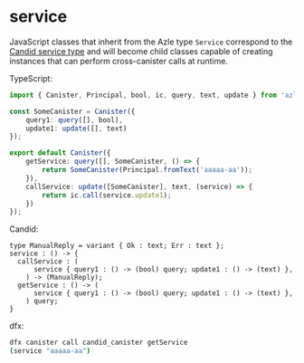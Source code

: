 # service

JavaScript classes that inherit from the Azle type `Service` correspond to the [Candid service type](https://internetcomputer.org/docs/current/references/candid-ref#type-service-) and will become child classes capable of creating instances that can perform cross-canister calls at runtime.

TypeScript:

```typescript
import { Canister, Principal, bool, ic, query, text, update } from 'azle';

const SomeCanister = Canister({
    query1: query([], bool),
    update1: update([], text)
});

export default Canister({
    getService: query([], SomeCanister, () => {
        return SomeCanister(Principal.fromText('aaaaa-aa'));
    }),
    callService: update([SomeCanister], text, (service) => {
        return ic.call(service.update1);
    })
});
```

Candid:

```
type ManualReply = variant { Ok : text; Err : text };
service : () -> {
  callService : (
      service { query1 : () -> (bool) query; update1 : () -> (text) },
    ) -> (ManualReply);
  getService : () -> (
      service { query1 : () -> (bool) query; update1 : () -> (text) },
    ) query;
}
```

dfx:

```bash
dfx canister call candid_canister getService
(service "aaaaa-aa")
```
